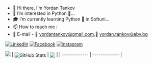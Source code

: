 - 👋 Hi there, I’m Yordan Tankov
- 👀 I’m interested in Python 🐍...
- 🎓 I’m currently learning Python 🐍 in Softuni...
- 📫 How to reach me :
- 📧 E-mail - 📧 yordantankov@gmail.com,📧 yordan.tankov@abv.bg



[![LinkedIn](https://img.shields.io/badge/-LinkedIn-0e76a8?style=flat-square&logo=Linkedin&logoColor=white)](https://www.linkedin.com/in/yordan-tankov-760a99246//) 
[![Facebook](https://img.shields.io/badge/-Facebook-00B2FF?style=flat-square&logo=Facebook&logoColor=white)](https://www.facebook.com/profile.php?id=100030159861393/)
[![Instagram](https://img.shields.io/badge/-Instagram-e4405f?style=flat-square&logo=Instagram&logoColor=white)](https://www.instagram.com/yordan.tankov/) 

![](https://komarev.com/ghpvc/?username=yordantankov&style=for-the-badge)
| <img align="center" src="https://github-readme-stats.vercel.app/api?username=yordantankov&count_private=true&show_icons=true&include_all_commits=true&hide_border=true&hide=contribs" alt="GitHub Stats" /> | <img align="center" src="https://github-readme-stats.vercel.app/api/top-langs/?username=yordantankov&layout=compact&hide_border=true" /> |
| ------------- | ------------- |



<!---
yordantankov/yordantankov is a ✨ special ✨ repository because its `README.md` (this file) appears on your GitHub profile.
You can click the Preview link to take a look at your changes.
--->
